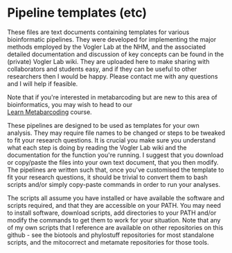 # Pipeline templates (etc)

These files are text documents containing templates for various bioinformatic pipelines. They were developed for implementing
the major methods employed by the Vogler Lab at the NHM, and the associated detailed documentation and discussion of key 
concepts can be found in the (private) Vogler Lab wiki. They are uploaded here to make sharing with collaborators and students
easy, and if they can be useful to other researchers then I would be happy. Please contact me with any questions and I will
help if feasible.

Note that if you're interested in metabarcoding but are new to this area of bioinformatics, you may wish to head to our  
[Learn Metabarcoding](https://learnmetabarcoding.github.io/) course.

These pipelines are designed to be used as templates for your own analysis. They may require file names to be changed
or steps to be tweaked to fit your research questions. It is crucial you make sure you understand what each step is doing by 
reading the Vogler Lab wiki and the documentation for the function you're running. I suggest that you download or copy/paste
the files into your own text document, that you then modify. The pipelines are written such that, once you've customised the
template to fit your research questions, it should be trivial to convert them to bash scripts and/or simply copy-paste 
commands in order to run your analyses.

The scripts all assume you have installed or have available the software and scripts required, and that they are accessible on
your PATH. You may need to install software, download scripts, add directories to your PATH and/or modify the commands to get 
them to work for your situation. Note that any of my own scripts that I reference are available on other repositories on this
github - see the biotools and phylostuff repositories for most standalone scripts, and the mitocorrect and metamate repositories
for those tools.

